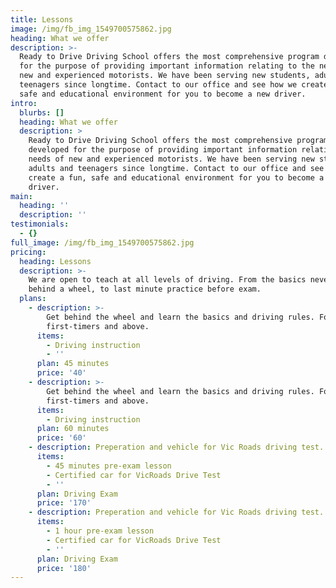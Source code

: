 ```yaml
---
title: Lessons
image: /img/fb_img_1549700575862.jpg
heading: What we offer
description: >-
  Ready to Drive Driving School offers the most comprehensive program developed
  for the purpose of providing important information relating to the needs of
  new and experienced motorists. We have been serving new students, adults and
  teenagers since longtime. Contact to our office and see how we create a fun,
  safe and educational environment for you to become a new driver.
intro:
  blurbs: []
  heading: What we offer
  description: >
    Ready to Drive Driving School offers the most comprehensive program
    developed for the purpose of providing important information relating to the
    needs of new and experienced motorists. We have been serving new students,
    adults and teenagers since longtime. Contact to our office and see how we
    create a fun, safe and educational environment for you to become a new
    driver.
main:
  heading: ''
  description: ''
testimonials:
  - {}
full_image: /img/fb_img_1549700575862.jpg
pricing:
  heading: Lessons
  description: >-
    We are open to teach at all levels of driving. From the basics never been
    behind a wheel, to last minute practice before exam. 
  plans:
    - description: >-
        Get behind the wheel and learn the basics and driving rules. For
        first-timers and above. 
      items:
        - Driving instruction
        - ''
      plan: 45 minutes
      price: '40'
    - description: >-
        Get behind the wheel and learn the basics and driving rules. For
        first-timers and above. 
      items:
        - Driving instruction
      plan: 60 minutes
      price: '60'
    - description: Preperation and vehicle for Vic Roads driving test.
      items:
        - 45 minutes pre-exam lesson
        - Certified car for VicRoads Drive Test
        - ''
      plan: Driving Exam
      price: '170'
    - description: Preperation and vehicle for Vic Roads driving test.
      items:
        - 1 hour pre-exam lesson
        - Certified car for VicRoads Drive Test
        - ''
      plan: Driving Exam
      price: '180'
---
```


